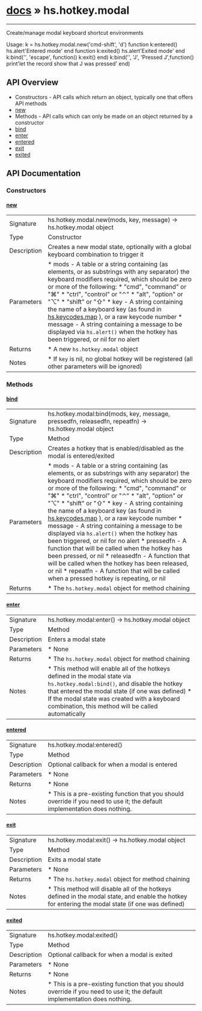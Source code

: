 # [docs](index.md) » hs.hotkey.modal
---

Create/manage modal keyboard shortcut environments

Usage:
k = hs.hotkey.modal.new('cmd-shift', 'd')
function k:entered() hs.alert'Entered mode' end
function k:exited()  hs.alert'Exited mode'  end
k:bind('', 'escape', function() k:exit() end)
k:bind('', 'J', 'Pressed J',function() print'let the record show that J was pressed' end)

## API Overview
* Constructors - API calls which return an object, typically one that offers API methods
 * [new](#new)
* Methods - API calls which can only be made on an object returned by a constructor
 * [bind](#bind)
 * [enter](#enter)
 * [entered](#entered)
 * [exit](#exit)
 * [exited](#exited)

## API Documentation
### Constructors

#### [new](#new)
|             |                 |
| ------------|-----------------|
| Signature   | hs.hotkey.modal.new(mods, key, message) -> hs.hotkey.modal object  |
| Type        | Constructor |
| Description | Creates a new modal state, optionally with a global keyboard combination to trigger it |
| Parameters |  * mods - A table or a string containing (as elements, or as substrings with any separator) the keyboard modifiers required,   which should be zero or more of the following:   * "cmd", "command" or "⌘"   * "ctrl", "control" or "⌃"   * "alt", "option" or "⌥"   * "shift" or "⇧" * key - A string containing the name of a keyboard key (as found in [hs.keycodes.map](hs.keycodes.html#map) ), or a raw keycode number * message - A string containing a message to be displayed via `hs.alert()` when the hotkey has been triggered, or nil for no alert |
| Returns |  * A new `hs.hotkey.modal` object |
| Notes |  * If `key` is nil, no global hotkey will be registered (all other parameters will be ignored) |

### Methods

#### [bind](#bind)
|             |                 |
| ------------|-----------------|
| Signature   | hs.hotkey.modal:bind(mods, key, message, pressedfn, releasedfn, repeatfn) -> hs.hotkey.modal object  |
| Type        | Method |
| Description | Creates a hotkey that is enabled/disabled as the modal is entered/exited |
| Parameters |  * mods - A table or a string containing (as elements, or as substrings with any separator) the keyboard modifiers required,   which should be zero or more of the following:   * "cmd", "command" or "⌘"   * "ctrl", "control" or "⌃"   * "alt", "option" or "⌥"   * "shift" or "⇧" * key - A string containing the name of a keyboard key (as found in [hs.keycodes.map](hs.keycodes.html#map) ), or a raw keycode number * message - A string containing a message to be displayed via `hs.alert()` when the hotkey has been triggered, or nil for no alert * pressedfn - A function that will be called when the hotkey has been pressed, or nil * releasedfn - A function that will be called when the hotkey has been released, or nil * repeatfn - A function that will be called when a pressed hotkey is repeating, or nil |
| Returns |  * The `hs.hotkey.modal` object for method chaining |


#### [enter](#enter)
|             |                 |
| ------------|-----------------|
| Signature   | hs.hotkey.modal:enter() -> hs.hotkey.modal object  |
| Type        | Method |
| Description | Enters a modal state |
| Parameters |  * None |
| Returns |  * The `hs.hotkey.modal` object for method chaining |
| Notes |  * This method will enable all of the hotkeys defined in the modal state via `hs.hotkey.modal:bind()`,   and disable the hotkey that entered the modal state (if one was defined) * If the modal state was created with a keyboard combination, this method will be called automatically

#### [entered](#entered)
|             |                 |
| ------------|-----------------|
| Signature   | hs.hotkey.modal:entered()  |
| Type        | Method |
| Description | Optional callback for when a modal is entered |
| Parameters |  * None |
| Returns |  * None |
| Notes |  * This is a pre-existing function that you should override if you need to use it; the default implementation does nothing.

#### [exit](#exit)
|             |                 |
| ------------|-----------------|
| Signature   | hs.hotkey.modal:exit() -> hs.hotkey.modal object  |
| Type        | Method |
| Description | Exits a modal state |
| Parameters |  * None |
| Returns |  * The `hs.hotkey.modal` object for method chaining |
| Notes |  * This method will disable all of the hotkeys defined in the modal state, and enable the hotkey for entering the modal state (if one was defined)

#### [exited](#exited)
|             |                 |
| ------------|-----------------|
| Signature   | hs.hotkey.modal:exited()  |
| Type        | Method |
| Description | Optional callback for when a modal is exited |
| Parameters |  * None |
| Returns |  * None |
| Notes |  * This is a pre-existing function that you should override if you need to use it; the default implementation does nothing. |
